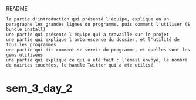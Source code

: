 README

    la partie d'introduction qui présenté l'équipe, explique en un paragraphe les grandes lignes du programme, puis comment l'utiliser ($ bundle install)
    une partie qui présente l'équipe qui a travaillé sur le projet
    une partie qui explique l'arborescence du dossier, et l'utilité de tous les programmes
    une partie qui dit comment se servir du programme, et quelles sont les gems utilisées
    une partie qui explique ce qui a été fait : l'email envoyé, le nombre de mairies touchées, le handle Twitter qui a été utilisé
# sem_3_day_2

